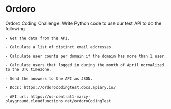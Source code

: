 # Ordoro
Ordoro Coding Challenge: Write Python code to use our test API to do the following

    - Get the data from the API.

    - Calculate a list of distinct email addresses.

    - Calculate user counts per domain if the domain has more than 1 user.

    - Calculate users that logged in during the month of April normalized to the UTC timezone.

    - Send the answers to the API as JSON.

    - Docs: https://ordorocodingtest.docs.apiary.io/

    - API url: https://us-central1-marcy-playground.cloudfunctions.net/ordoroCodingTest
